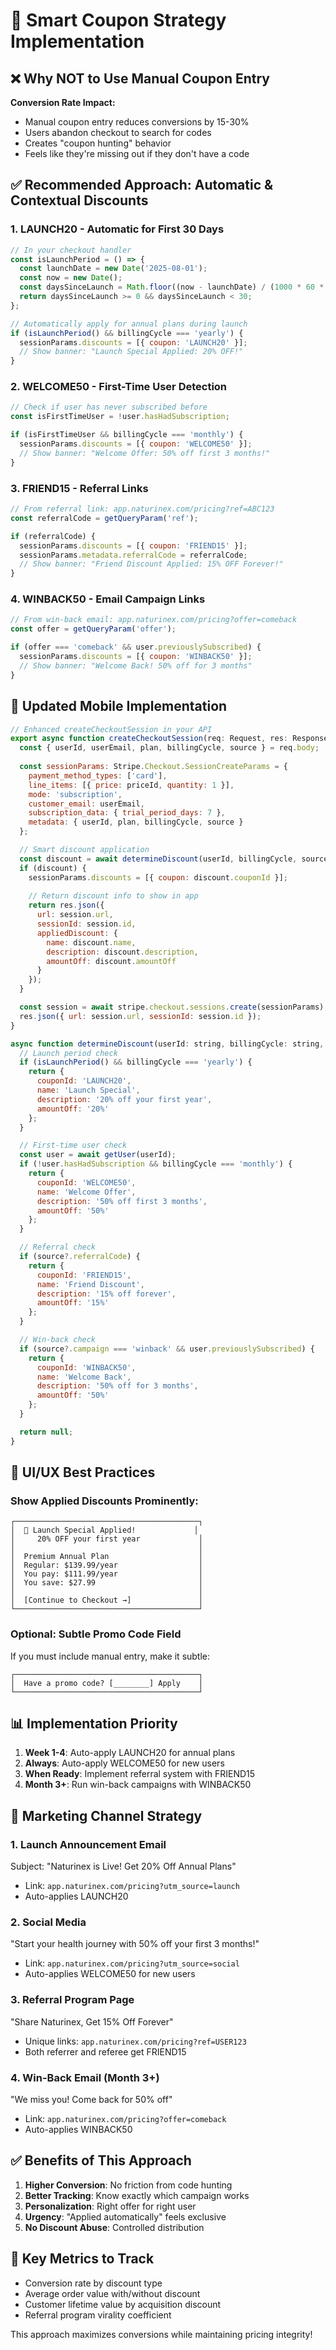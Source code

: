 # 🎯 Smart Coupon Strategy Implementation

## ❌ Why NOT to Use Manual Coupon Entry

**Conversion Rate Impact:**
- Manual coupon entry reduces conversions by 15-30%
- Users abandon checkout to search for codes
- Creates "coupon hunting" behavior
- Feels like they're missing out if they don't have a code

## ✅ Recommended Approach: Automatic & Contextual Discounts

### 1. **LAUNCH20 - Automatic for First 30 Days**
```javascript
// In your checkout handler
const isLaunchPeriod = () => {
  const launchDate = new Date('2025-08-01');
  const now = new Date();
  const daysSinceLaunch = Math.floor((now - launchDate) / (1000 * 60 * 60 * 24));
  return daysSinceLaunch >= 0 && daysSinceLaunch < 30;
};

// Automatically apply for annual plans during launch
if (isLaunchPeriod() && billingCycle === 'yearly') {
  sessionParams.discounts = [{ coupon: 'LAUNCH20' }];
  // Show banner: "Launch Special Applied: 20% OFF!"
}
```

### 2. **WELCOME50 - First-Time User Detection**
```javascript
// Check if user has never subscribed before
const isFirstTimeUser = !user.hasHadSubscription;

if (isFirstTimeUser && billingCycle === 'monthly') {
  sessionParams.discounts = [{ coupon: 'WELCOME50' }];
  // Show banner: "Welcome Offer: 50% off first 3 months!"
}
```

### 3. **FRIEND15 - Referral Links**
```javascript
// From referral link: app.naturinex.com/pricing?ref=ABC123
const referralCode = getQueryParam('ref');

if (referralCode) {
  sessionParams.discounts = [{ coupon: 'FRIEND15' }];
  sessionParams.metadata.referralCode = referralCode;
  // Show banner: "Friend Discount Applied: 15% OFF Forever!"
}
```

### 4. **WINBACK50 - Email Campaign Links**
```javascript
// From win-back email: app.naturinex.com/pricing?offer=comeback
const offer = getQueryParam('offer');

if (offer === 'comeback' && user.previouslySubscribed) {
  sessionParams.discounts = [{ coupon: 'WINBACK50' }];
  // Show banner: "Welcome Back! 50% off for 3 months"
}
```

## 📱 Updated Mobile Implementation

```javascript
// Enhanced createCheckoutSession in your API
export async function createCheckoutSession(req: Request, res: Response) {
  const { userId, userEmail, plan, billingCycle, source } = req.body;
  
  const sessionParams: Stripe.Checkout.SessionCreateParams = {
    payment_method_types: ['card'],
    line_items: [{ price: priceId, quantity: 1 }],
    mode: 'subscription',
    customer_email: userEmail,
    subscription_data: { trial_period_days: 7 },
    metadata: { userId, plan, billingCycle, source }
  };

  // Smart discount application
  const discount = await determineDiscount(userId, billingCycle, source);
  if (discount) {
    sessionParams.discounts = [{ coupon: discount.couponId }];
    
    // Return discount info to show in app
    return res.json({
      url: session.url,
      sessionId: session.id,
      appliedDiscount: {
        name: discount.name,
        description: discount.description,
        amountOff: discount.amountOff
      }
    });
  }

  const session = await stripe.checkout.sessions.create(sessionParams);
  res.json({ url: session.url, sessionId: session.id });
}

async function determineDiscount(userId: string, billingCycle: string, source: any) {
  // Launch period check
  if (isLaunchPeriod() && billingCycle === 'yearly') {
    return {
      couponId: 'LAUNCH20',
      name: 'Launch Special',
      description: '20% off your first year',
      amountOff: '20%'
    };
  }

  // First-time user check
  const user = await getUser(userId);
  if (!user.hasHadSubscription && billingCycle === 'monthly') {
    return {
      couponId: 'WELCOME50',
      name: 'Welcome Offer',
      description: '50% off first 3 months',
      amountOff: '50%'
    };
  }

  // Referral check
  if (source?.referralCode) {
    return {
      couponId: 'FRIEND15',
      name: 'Friend Discount',
      description: '15% off forever',
      amountOff: '15%'
    };
  }

  // Win-back check
  if (source?.campaign === 'winback' && user.previouslySubscribed) {
    return {
      couponId: 'WINBACK50',
      name: 'Welcome Back',
      description: '50% off for 3 months',
      amountOff: '50%'
    };
  }

  return null;
}
```

## 🎨 UI/UX Best Practices

### Show Applied Discounts Prominently:
```
┌─────────────────────────────────────────┐
│  🎉 Launch Special Applied!             │
│     20% OFF your first year             │
│                                         │
│  Premium Annual Plan                    │
│  Regular: $139.99/year                  │
│  You pay: $111.99/year                  │
│  You save: $27.99                       │
│                                         │
│  [Continue to Checkout →]               │
└─────────────────────────────────────────┘
```

### Optional: Subtle Promo Code Field
If you must include manual entry, make it subtle:
```
┌─────────────────────────────────────────┐
│  Have a promo code? [________] Apply    │
└─────────────────────────────────────────┘
```

## 📊 Implementation Priority

1. **Week 1-4**: Auto-apply LAUNCH20 for annual plans
2. **Always**: Auto-apply WELCOME50 for new users
3. **When Ready**: Implement referral system with FRIEND15
4. **Month 3+**: Run win-back campaigns with WINBACK50

## 🚀 Marketing Channel Strategy

### 1. **Launch Announcement Email**
Subject: "Naturinex is Live! Get 20% Off Annual Plans"
- Link: `app.naturinex.com/pricing?utm_source=launch`
- Auto-applies LAUNCH20

### 2. **Social Media**
"Start your health journey with 50% off your first 3 months!"
- Link: `app.naturinex.com/pricing?utm_source=social`
- Auto-applies WELCOME50 for new users

### 3. **Referral Program Page**
"Share Naturinex, Get 15% Off Forever"
- Unique links: `app.naturinex.com/pricing?ref=USER123`
- Both referrer and referee get FRIEND15

### 4. **Win-Back Email (Month 3+)**
"We miss you! Come back for 50% off"
- Link: `app.naturinex.com/pricing?offer=comeback`
- Auto-applies WINBACK50

## ✅ Benefits of This Approach

1. **Higher Conversion**: No friction from code hunting
2. **Better Tracking**: Know exactly which campaign works
3. **Personalization**: Right offer for right user
4. **Urgency**: "Applied automatically" feels exclusive
5. **No Discount Abuse**: Controlled distribution

## 🎯 Key Metrics to Track

- Conversion rate by discount type
- Average order value with/without discount
- Customer lifetime value by acquisition discount
- Referral program virality coefficient

This approach maximizes conversions while maintaining pricing integrity!